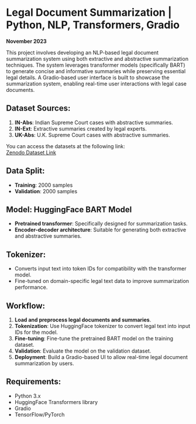 # Legal Document Summarization | Python, NLP, Transformers, Gradio
**November 2023**

This project involves developing an NLP-based legal document summarization system using both extractive and abstractive summarization techniques. The system leverages transformer models (specifically BART) to generate concise and informative summaries while preserving essential legal details. A Gradio-based user interface is built to showcase the summarization system, enabling real-time user interactions with legal case documents.

## Dataset Sources:
1. **IN-Abs**: Indian Supreme Court cases with abstractive summaries.
2. **IN-Ext**: Extractive summaries created by legal experts.
3. **UK-Abs**: U.K. Supreme Court cases with abstractive summaries.

You can access the datasets at the following link:  
[Zenodo Dataset Link](https://zenodo.org/records/7152317)

## Data Split:
- **Training**: 2000 samples
- **Validation**: 2000 samples

## Model: HuggingFace BART Model
- **Pretrained transformer**: Specifically designed for summarization tasks.
- **Encoder-decoder architecture**: Suitable for generating both extractive and abstractive summaries.

## Tokenizer:
- Converts input text into token IDs for compatibility with the transformer model.
- Fine-tuned on domain-specific legal text data to improve summarization performance.

## Workflow:
1. **Load and preprocess legal documents and summaries**.
2. **Tokenization**: Use HuggingFace tokenizer to convert legal text into input IDs for the model.
3. **Fine-tuning**: Fine-tune the pretrained BART model on the training dataset.
4. **Validation**: Evaluate the model on the validation dataset.
5. **Deployment**: Build a Gradio-based UI to allow real-time legal document summarization by users.

## Requirements:
- Python 3.x
- HuggingFace Transformers library
- Gradio
- TensorFlow/PyTorch

